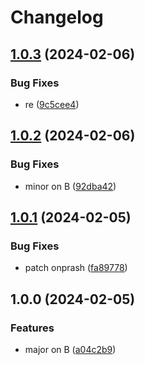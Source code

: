 # Changelog

## [1.0.3](https://github.com/nprashiyer/mtult-helm/compare/prash-v1.0.2...prash-v1.0.3) (2024-02-06)


### Bug Fixes

* re ([9c5cee4](https://github.com/nprashiyer/mtult-helm/commit/9c5cee4e61c769641dd04659aafb31f2562edc6b))

## [1.0.2](https://github.com/nprashiyer/mtult-helm/compare/prash-v1.0.1...prash-v1.0.2) (2024-02-06)


### Bug Fixes

* minor on B ([92dba42](https://github.com/nprashiyer/mtult-helm/commit/92dba4248d9cf8d8ce8cba513b9df485d4660535))

## [1.0.1](https://github.com/nprashiyer/mtult-helm/compare/prash-v1.0.0...prash-v1.0.1) (2024-02-05)


### Bug Fixes

* patch onprash ([fa89778](https://github.com/nprashiyer/mtult-helm/commit/fa89778b4ba59dce8d572122c0041529eed0be63))

## 1.0.0 (2024-02-05)


### Features

* major on B ([a04c2b9](https://github.com/nprashiyer/mtult-helm/commit/a04c2b935bd5c12dfa42805d9ab59011b8129382))
